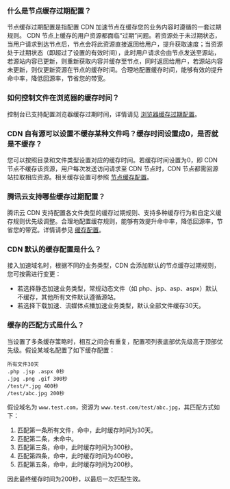 [](id:q1)
### 什么是节点缓存过期配置？
节点缓存过期配置是指配置 CDN 加速节点在缓存您的业务内容时遵循的一套过期规则。
CDN 节点上缓存的用户资源都面临“过期”问题。若资源处于未过期状态，当用户请求到达节点后，节点会将此资源直接返回给用户，提升获取速度；当资源处于过期状态（即超过了设置的有效时间），此时用户请求会由节点发送至源站，若源站内容已更新，则重新获取内容并缓存至节点，同时返回给用户，若源站内容未更新，则仅更新资源在节点的缓存时间。合理地配置缓存时间，能够有效的提升命中率，降低回源率，节省您的带宽。


[](id:q2)
### 如何控制文件在浏览器的缓存时间？
控制台已支持配置浏览器缓存过期时间，详情请见 [浏览器缓存过期配置](https://intl.cloud.tencent.com/document/product/228/38932)。

[](id:q3)
### CDN 自有源可以设置不缓存某种文件吗？缓存时间设置成0，是否就是不缓存？
您可以按照目录和文件类型设置对应的缓存时间。若缓存时间设置为0，即 CDN 节点不缓存该资源，用户每次发送访问请求至 CDN 节点时，CDN 节点都需回源站拉取相应资源。相关缓存设置可参照 [节点缓存配置](https://intl.cloud.tencent.com/document/product/228/35317)。

[](id:q4)
### 腾讯云支持哪些缓存过期配置？
腾讯云 CDN 支持配置各文件类型的缓存过期规则、支持多种缓存行为和自定义缓存规则优先级调整。合理地配置缓存规则，能够有效提升命中率，降低回源率，节省您的带宽。详情请参见 [缓存配置](https://intl.cloud.tencent.com/document/product/228/35316)。

[](id:q5)
### CDN 默认的缓存配置是什么？
接入加速域名时，根据不同的业务类型，CDN 会添加默认的节点缓存过期规则，您可按需进行变更：
- 若选择静态加速业务类型，常规动态文件（如 php、jsp、asp、aspx）默认不缓存，其他所有文件默认遵循源站。
- 若选择下载加速、流媒体点播加速业务类型，默认全部文件缓存30天。


[](id:q6)
### 缓存的匹配方式是什么？
当设置了多条缓存策略时，相互之间会有重复，配置项列表底部优先级高于顶部优先级。假设某域名配置了如下缓存配置：
```
所有文件30天
.php .jsp .aspx 0秒
.jpg .png .gif 300秒
/test/*.jpg 400秒
/test/abc.jpg 200秒
```

假设域名为 `www.test.com`，资源为 `www.test.com/test/abc.jpg`，其匹配方式如下：
1. 匹配第一条所有文件，命中，此时缓存时间为30天。
2. 匹配第二条，未命中。
3. 匹配第三条，命中，此时缓存时间为300秒。
4. 匹配第四条，命中，此时缓存时间为400秒。
5. 匹配第五条，命中，此时缓存时间为200秒。

因此最终缓存时间为200秒，以最后一次匹配生效。

